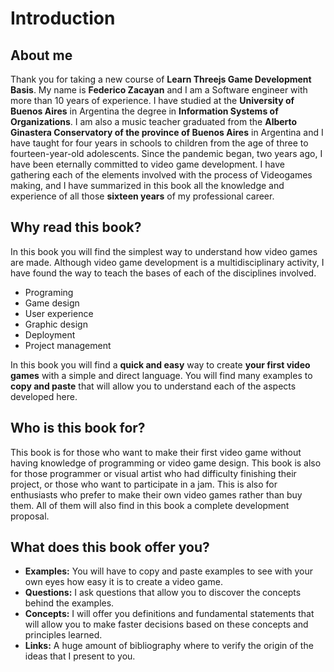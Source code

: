 # Introduction

## About me ##

Thank you for taking a new course of **Learn Threejs Game Development Basis**. My name is **Federico Zacayan** and I am a Software engineer with more than 10 years of experience. I have studied at the **University of Buenos Aires** in Argentina the degree in **Information Systems of Organizations**. I am also a music teacher graduated from the **Alberto Ginastera Conservatory of the province of Buenos Aires** in Argentina and I have taught for four years in schools to children from the age of three to fourteen-year-old adolescents. 
Since the pandemic began, two years ago,  I have been eternally committed to video game development. I have gathering each of the elements involved with the process of Videogames making, and I have summarized in this book all the knowledge and experience of all those **sixteen years** of my professional career.

## Why read this book? ##

In this book you will find the simplest way to understand how video games are made. Although video game development is a multidisciplinary activity, I have found the way to teach the bases of each of the disciplines involved.
* Programing
* Game design
* User experience
* Graphic design
* Deployment
* Project management

In this book you will find a **quick and easy** way to create **your first video games** with a simple and direct language. You will find many examples to **copy and paste** that will allow you to understand each of the aspects developed here.

## Who is this book for? ##

This book is for those who want to make their first video game without having knowledge of programming or video game design. This book is also for those programmer or visual artist who had difficulty finishing their project, or those who want to participate in a jam. This is also for enthusiasts who prefer to make their own video games rather than buy them.
All of them will also find in this book a complete development proposal.

## What does this book offer you? ##

- **Examples:** You will have to copy and paste examples to see with your own eyes how easy it is to create a video game.
- **Questions:** I ask questions that allow you to discover the concepts behind the examples.
- **Concepts:**  I will offer you definitions and fundamental statements that will allow you to make faster decisions based on these concepts and principles learned.
- **Links:** A huge amount of bibliography where to verify the origin of the ideas that I present to you.
